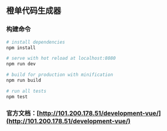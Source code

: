 ## 橙单代码生成器
### 构建命令
``` bash
# install dependencies
npm install

# serve with hot reload at localhost:8080
npm run dev

# build for production with minification
npm run build

# run all tests
npm test
```

### 官方文档：[http://101.200.178.51/development-vue/](http://101.200.178.51/development-vue/)